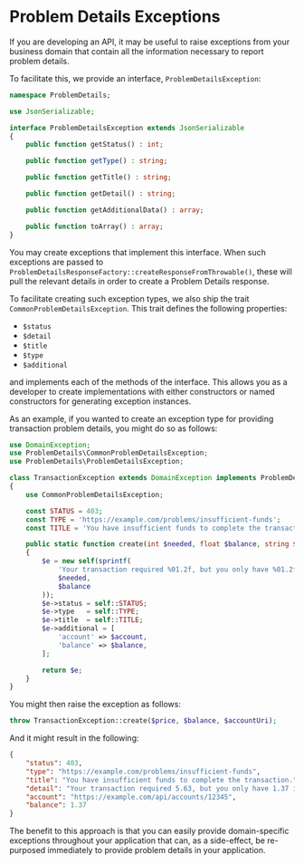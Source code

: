 # Problem Details Exceptions

If you are developing an API, it may be useful to raise exceptions from your
business domain that contain all the information necessary to report problem
details.

To facilitate this, we provide an interface, `ProblemDetailsException`:

```php
namespace ProblemDetails;

use JsonSerializable;

interface ProblemDetailsException extends JsonSerializable
{
    public function getStatus() : int;

    public function getType() : string;

    public function getTitle() : string;

    public function getDetail() : string;

    public function getAdditionalData() : array;

    public function toArray() : array;
}
```

You may create exceptions that implement this interface. When such exceptions
are passed to `ProblemDetailsResponseFactory::createResponseFromThrowable()`,
these will pull the relevant details in order to create a Problem Details
response.

To facilitate creating such exception types, we also ship the trait
`CommonProblemDetailsException`. This trait defines the following properties:

- `$status`
- `$detail`
- `$title`
- `$type`
- `$additional`

and implements each of the methods of the interface. This allows you as a
developer to create implementations with either constructors or named
constructors for generating exception instances.

As an example, if you wanted to create an exception type for providing
transaction problem details, you might do so as follows:

```php
use DomainException;
use ProblemDetails\CommonProblemDetailsException;
use ProblemDetails\ProblemDetailsException;

class TransactionException extends DomainException implements ProblemDetailsException
{
    use CommonProblemDetailsException;

    const STATUS = 403;
    const TYPE = 'https://example.com/problems/insufficient-funds';
    const TITLE = 'You have insufficient funds to complete the transaction.';

    public static function create(int $needed, float $balance, string $account) : self
    {
        $e = new self(sprintf(
            'Your transaction required %01.2f, but you only have %01.2f in your account',
            $needed,
            $balance
        ));
        $e->status = self::STATUS;
        $e->type   = self::TYPE;
        $e->title  = self::TITLE;
        $e->additional = [
            'account' => $account,
            'balance' => $balance,
        ];

        return $e;
    }
}
```

You might then raise the exception as follows:

```php
throw TransactionException::create($price, $balance, $accountUri);
```

And it might result in the following:

```json
{
    "status": 403,
    "type": "https://example.com/problems/insufficient-funds",
    "title": "You have insufficient funds to complete the transaction.",
    "detail": "Your transaction required 5.63, but you only have 1.37 in your account",
    "account": "https://example.com/api/accounts/12345",
    "balance": 1.37
}
```

The benefit to this approach is that you can easily provide domain-specific
exceptions throughout your application that can, as a side-effect, be
re-purposed immediately to provide problem details in your application.
